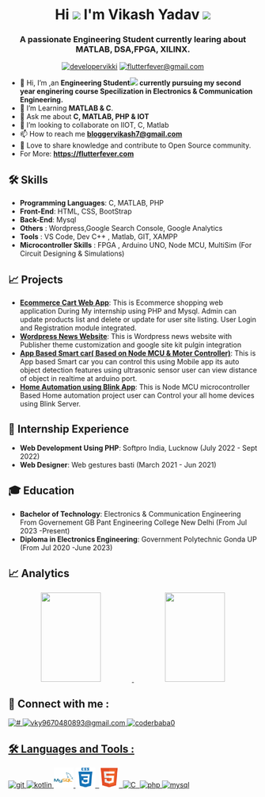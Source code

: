 <!----------------------------------- Heading Section ------------------------------------>
<h1 align="center">
    Hi
    <img src="https://media.giphy.com/media/hvRJCLFzcasrR4ia7z/giphy.gif" width="35px"/>
    I'm Vikash Yadav
    <img src="https://camo.githubusercontent.com/d3359cb00ab0b5ed8f2e1fe3fceb4fbaf3b614340f8c0db99c17b9f50b351770/68747470733a2f2f656d6f6a69732e736c61636b6d6f6a69732e636f6d2f656d6f6a69732f696d616765732f313533313834393433302f343234362f626c6f622d73756e676c61737365732e6769663f31353331383439343330" width="35">
</h1>
<h3 align="center">A passionate Engineering Student currently learing about MATLAB, DSA,FPGA, XILINX.  </h3>
<!----------------------------------- Profile View Section ------------------------------------>
<p align="center"> <a href="https://www.linkedin.com/in/vikashyadavbasti" target="blank"><img src="https://img.shields.io/twitter/follow/vikash?logo=linkedin&style=for-the-badge" alt="developervikki" /></a> <a title="bloggervikash7@gmail.com" href="mailto:bloggervikash7@gmail.com">
        <img src="https://img.shields.io/badge/Gmail-D14836?style=for-the-badge&logo=gmail&logoColor=white" alt="flutterfever@gmail.com" />
    </a></p>

- 👋 Hi, I’m ,an **Engineering Student<img src="https://media.giphy.com/media/WUlplcMpOCEmTGBtBW/giphy.gif" width="30"> currently pursuing my second year enginering course Specilization in Electronics & Communication Engineering.** 
- 🌱 I’m Learning **MATLAB & C**.
- 💬 Ask me about **C, MATLAB, PHP & IOT**
- 💞️ I’m looking to collaborate on IIOT, C, Matlab 
- 📫 How to reach me **bloggervikash7@gmail.com**
- 💞️ Love to share knowledge and contribute to Open Source community.
- For More: **https://flutterfever.com**
  
 ## 🛠 Skills

- **Programming Languages**: C, MATLAB, PHP
- **Front-End**: HTML, CSS, BootStrap
- **Back-End**: Mysql
- **Others** :  Wordpress,Google Search Console, Google Analytics
- **Tools** :  VS Code, Dev C++ , Matlab, GIT, XAMPP
- **Microcontroller Skills** : FPGA , Arduino UNO, Node MCU, MultiSim (For Circuit Designing & Simulations)


## 📈 Projects

- **[Ecommerce Cart Web App](#)**: This is Ecommerce shopping web application During My internship using PHP and Mysql.  Admin can update products list and delete or update for user site listing. User Login and Registration module integrated.
- **[Wordpress News Website](https://theupreport.com/)**: This is Wordpress news website with Publisher theme customization and google site kit  pulgin integration
- **[App Based Smart car( Based on Node MCU & Moter Controller)](#)**: This is App based Smart car  you can control this using Mobile app its auto object detection features using ultrasonic sensor user can view distance of object in realtime at arduino port.
- **[Home Automation using Blink App](#)**: This is Node MCU microcontroller Based Home automation project user can Control your all home devices using Blink Server.

## 📄 Internship Experience

- **Web Development Using PHP**: Softpro India, Lucknow  (July 2022 - Sept 2022)
- **Web Designer**: Web gestures basti (March 2021 - Jun 2021)

## 🎓 Education

- **Bachelor of Technology**: Electronics & Communication Engineering From  Governement GB Pant Engineering College New Delhi (From Jul 2023 -Present)
- **Diploma in Electronics Engineering**: Government Polytechnic Gonda UP (From Jul 2020 -June 2023)
 
## 📈 Analytics

<p align="center">
<a href="https://github.com/developervikki">
  <img height="180em" width="49%" margin-right="20px" src="https://github-readme-stats-eight-theta.vercel.app/api?username=developervikki&theme=radical&show_icons=true&include_all_commits=false&count_private=true"/>
  <img height="180em" width="49%" src="https://streak-stats.demolab.com?user=developervikki&theme=transparent&date_format=%5BY%20%5DM%20j&theme=radical"/>
</a>
</p>

## 📱 Connect with me :
 <a href="#">
    <img src="https://img.shields.io/badge/Portfolio-18A303?style=for-the-badge&logo=ionic&logoColor=white" alt="#"/>
  </a>
    <a title="vky9670480893@gmail.com" href="mailto:vky9670480893@gmail.com">
        <img src="https://img.shields.io/badge/Gmail-D14836?style=for-the-badge&logo=gmail&logoColor=white" alt="vky9670480893@gmail.com" />
    </a>
     <a href="#" target="blank"><img src="https://img.shields.io/twitter/follow/developervikki?logo=twitter&style=for-the-badge" alt="coderbaba0" />
</p>
         
## 🛠️ Languages and Tools :

<p align="left">  </a> <a href="https://git-scm.com/" target="_blank"> <img src="https://www.vectorlogo.zone/logos/git-scm/git-scm-icon.svg" alt="git" width="40" height="40"/> </a>  <a href="https://kotlinlang.org" target="_blank"> <img src="https://www.vectorlogo.zone/logos/kotlinlang/kotlinlang-icon.svg" alt="kotlin" width="40" height="40"/> </a> <a href="https://www.mysql.com/" target="_blank"> <img src="https://raw.githubusercontent.com/devicons/devicon/master/icons/mysql/mysql-original-wordmark.svg" alt="mysql" width="40" height="40"/>   <img src="https://github.com/devicons/devicon/blob/master/icons/css3/css3-plain-wordmark.svg"  title="CSS3" alt="CSS" width="40" height="40"/>&nbsp;
  <img src="https://github.com/devicons/devicon/blob/master/icons/html5/html5-original.svg" title="HTML5" alt="HTML" width="40" height="40"/>&nbsp; <img src="https://img.shields.io/badge/c-%2300599C.svg?style=for-the-badge&logo=c&logoColor=white" title="C" alt="C" width="40" height="40"/>&nbsp;
            <img src="https://img.shields.io/badge/PHP-777BB4?style=for-the-badge&logo=php&logoColor=white" alt="php"  width="40" height="40" />
    <img src="https://img.shields.io/badge/MySQL-005C84?style=for-the-badge&logo=mysql&logoColor=white" alt="mysql"  width="40" height="40"  />

</p>



